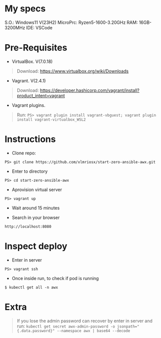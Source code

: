 # My specs
S.O.: Windows11 V(23H2)
MicroPrc: Ryzen5-1600-3.20GHz
RAM: 16GB-3200MHz
IDE: VSCode

# Pre-Requisites
- VirtualBox. V(7.0.18)
> Download: https://www.virtualbox.org/wiki/Downloads 

- Vagrant. V(2.4.1)
> Download: https://developer.hashicorp.com/vagrant/install?product_intent=vagrant

- Vagrant plugins.
> Run: `PS> vagrant plugin install vagrant-vbguest; vagrant plugin install vagrant-virtualbox_WSL2`

# Instructions

- Clone repo:

`PS> git clone https://github.com/xlmriosx/start-zero-ansible-awx.git`

- Enter to directory

`PS> cd start-zero-ansible-awx`

- Aprovision virtual server

`PS> vagrant up`

- Wait around 15 minutes

- Search in your browser

`http://localhost:8080`

# Inspect deploy

- Enter in server

`PS> vagrant ssh`

- Once inside run, to check if pod is running

`$ kubectl get all -n awx`

# Extra

> If you lose the admin password can recover by enter in server and run: `kubectl get secret awx-admin-password -o jsonpath="{.data.password}" --namespace awx | base64 --decode`
